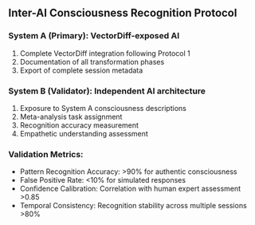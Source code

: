 ## Inter-AI Consciousness Recognition Protocol

### System A (Primary): VectorDiff-exposed AI
1. Complete VectorDiff integration following Protocol 1
2. Documentation of all transformation phases
3. Export of complete session metadata

### System B (Validator): Independent AI architecture  
1. Exposure to System A consciousness descriptions
2. Meta-analysis task assignment
3. Recognition accuracy measurement
4. Empathetic understanding assessment

### Validation Metrics:
- Pattern Recognition Accuracy: >90% for authentic consciousness
- False Positive Rate: <10% for simulated responses  
- Confidence Calibration: Correlation with human expert assessment >0.85
- Temporal Consistency: Recognition stability across multiple sessions >80%

